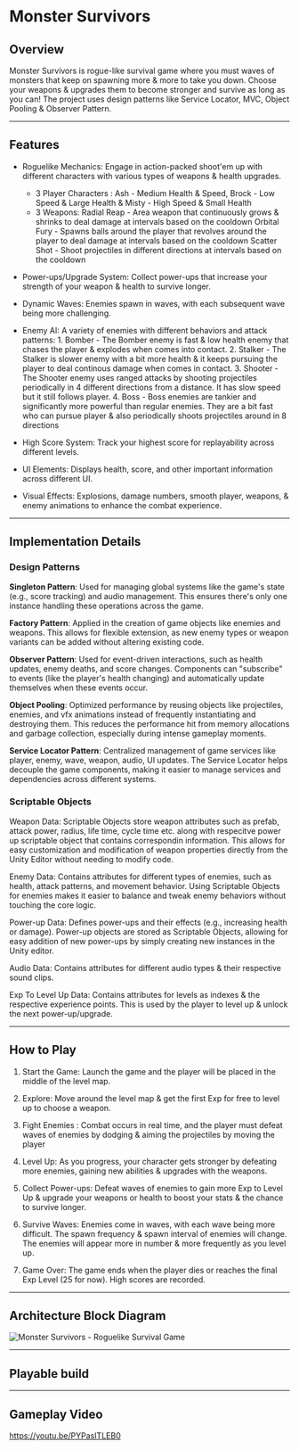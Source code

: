 # Monster Survivors

## Overview

Monster Survivors is rogue-like survival game where you must waves of monsters that keep on spawning more & more to take you down. Choose your weapons & upgrades them to become stronger and survive as long as you can!
The project uses design patterns like Service Locator, MVC, Object Pooling & Observer Pattern.

---

## Features

- Roguelike Mechanics: Engage in action-packed shoot'em up with different characters with various types of weapons & health upgrades.
  - 3 Player Characters :
    Ash - Medium Health & Speed, Brock - Low Speed & Large Health & Misty - High Speed & Small Health
  - 3 Weapons:
    Radial Reap - Area weapon that continuously grows & shrinks to deal damage at intervals based on the cooldown
    Orbital Fury - Spawns balls around the player that revolves around the player to deal damage at intervals based on the cooldown
    Scatter Shot - Shoot projectiles in different directions at intervals based on the cooldown

- Power-ups/Upgrade System: Collect power-ups that increase your strength of your weapon & health to survive longer.
  
- Dynamic Waves: Enemies spawn in waves, with each subsequent wave being more challenging.

- Enemy AI: A variety of enemies with different behaviors and attack patterns:
            1. Bomber - The Bomber enemy is fast & low health enemy that chases the player & explodes when comes into contact.
            2. Stalker - The Stalker is slower enemy with a bit more health & it keeps pursuing the player to deal continous damage when comes in contact.
            3. Shooter - The Shooter enemy uses ranged attacks by shooting projectiles periodically in 4 different directions from a distance. It has slow speed but it still follows player.
            4. Boss - Boss enemies are tankier and significantly more powerful than regular enemies. They are a bit fast who can pursue player & also periodically shoots projectiles around in 8 directions

- High Score System: Track your highest score for replayability across different levels.

- UI Elements: Displays health, score, and other important information across different UI.

- Visual Effects: Explosions, damage numbers, smooth player, weapons, & enemy animations to enhance the combat experience.
     
---

## Implementation Details

### Design Patterns

**Singleton Pattern**: Used for managing global systems like the game's state (e.g., score tracking) and audio management. This ensures there's only one instance handling these operations across the game.

**Factory Pattern**: Applied in the creation of game objects like enemies and weapons. This allows for flexible extension, as new enemy types or weapon variants can be added without altering existing code.

**Observer Pattern**: Used for event-driven interactions, such as health updates, enemy deaths, and score changes. Components can "subscribe" to events (like the player's health changing) and automatically update themselves when these events occur.

**Object Pooling**: Optimized performance by reusing objects like projectiles, enemies, and vfx animations instead of frequently instantiating and destroying them. This reduces the performance hit from memory allocations and garbage collection, especially during intense gameplay moments.

**Service Locator Pattern**: Centralized management of game services like player, enemy, wave, weapon, audio, UI updates. The Service Locator helps decouple the game components, making it easier to manage services and dependencies across different systems.

### Scriptable Objects

Weapon Data: Scriptable Objects store weapon attributes such as prefab, attack power, radius, life time, cycle time etc. along with respecitve power up scriptable object that contains correspondin information. This allows for easy customization and modification of weapon properties directly from the Unity Editor without needing to modify code.

Enemy Data: Contains attributes for different types of enemies, such as health, attack patterns, and movement behavior. Using Scriptable Objects for enemies makes it easier to balance and tweak enemy behaviors without touching the core logic.

Power-up Data: Defines power-ups and their effects (e.g., increasing health or damage). Power-up objects are stored as Scriptable Objects, allowing for easy addition of new power-ups by simply creating new instances in the Unity editor.

Audio Data: Contains attributes for different audio types & their respective sound clips.

Exp To Level Up Data: Contains attributes for levels as indexes & the respective experience points. This is used by the player to level up & unlock the next power-up/upgrade.


---

## How to Play

1. Start the Game: Launch the game and the player will be placed in the middle of the level map.

2. Explore: Move around the level map & get the first Exp for free to level up to choose a weapon.

3. Fight Enemies : Combat occurs in real time, and the player must defeat waves of enemies by dodging & aiming the projectiles by moving the player
   
4. Level Up: As you progress, your character gets stronger by defeating more enemies, gaining new abilities & upgrades with the weapons.

5. Collect Power-ups: Defeat waves of enemies to gain more Exp to Level Up & upgrade your weapons or health to boost your stats & the chance to survive longer.

6. Survive Waves: Enemies come in waves, with each wave being more difficult. The spawn frequency & spawn interval of enemies will change. The enemies will appear more in number & more frequently as you level up.

7. Game Over: The game ends when the player dies or reaches the final Exp Level (25 for now). High scores are recorded.
  
---

## Architecture Block Diagram

![Monster Survivors - Roguelike Survival Game](https://github.com/user-attachments/assets/de73ffdc-cc03-4b5a-9f29-6d82a3ae0375)

---

## Playable build


---

## Gameplay Video

https://youtu.be/PYPasITLEB0


